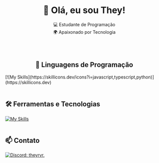 <h1 align="center">👋 Olá, eu sou They!</h1>

<p align="center">
  💻 Estudante de Programação<br>
  🌍 Apaixonado por Tecnologia
</p><br><br>

<h2 align ="center">🚀 Linguagens de Programação</h2>
[![My Skills](https://skillicons.dev/icons?i=javascript,typescript,python)](https://skillicons.dev)<br><br>

## 🛠️ Ferramentas e Tecnologias
[![My Skills](https://skillicons.dev/icons?i=vscode,prisma,sequelize,firebase,mongodb,figma,postgresql,mysql,git,cloudflare,discordjs,seyfert)](https://skillicons.dev)<br><br>

## 📫 Contato

[![Discord: theyrvr.](https://img.shields.io/badge/-theyrvr.-blue?style=flat-square&logo=Discord&logoColor=white&link=https://discord.com/users/1264700878770798755)](https://discord.com/users/1264700878770798755)
